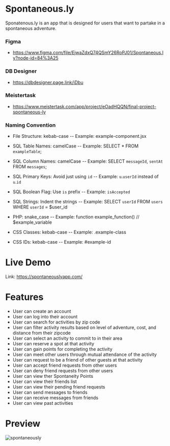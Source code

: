 # Spontaneous.ly
Sponatenous.ly is an app that is designed for users that want to partake in a spontaneous adventure.

### Figma
- https://www.figma.com/file/EjwaZdxQ74QSmY26RoPJ01/Spontaneous.ly?node-id=84%3A25

### DB Designer
- https://dbdesigner.page.link/iDbu

### Meistertask
- https://www.meistertask.com/app/project/eOadHQQN/final-project-spontaneous-ly

### Naming Convention
- File Structure: kebab-case
-- Example: example-component.jsx

- SQL Table Names: camelCase
-- Example: SELECT * FROM `exampleTable`;

- SQL Column Names: camelCase
-- Example: SELECT `messageId`, `sentAt` FROM `messages`;

- SQL Primary Keys: Avoid just using `id`
-- Example: `u`.`userId` instead of `u`.`id`

- SQL Boolean Flag: Use `is` prefix
-- Example: `isAccepted`

- SQL Strings: Indent the strings
-- Example: SELECT `userId`
              FROM `users`
             WHERE `userId` = $user_id

- PHP: snake_case
-- Example: function example_function() // $example_variable

- CSS Classes: kebab-case
-- Example: .example-class

- CSS IDs: kebab-case
-- Example: #example-id

# Live Demo
Link: https://spontaneouslyapp.com/

# Features
- User can create an account
- User can log into their account
- User can search for activities by zip code
- User can filter activity results based on level of adventure, cost, and distance from their zipcode
- User can select an activity to commit to in their area
- User can reserve a spot at that activity
- User can gain points for completing the activity
- User can meet other users through mutual attendance of the activity
- User can request to be a friend of other guests at that activity
- User can accept friend requests from other users
- User can deny friend requests from other users
- User can view ther Spontaneity Points
- User can view their friends list
- User can view their pending friend requests
- User can send messages to friends
- User can receive messages from friends
- User can view past activities

# Preview
![spontaneously](https://user-images.githubusercontent.com/53406674/70954210-14036d80-2021-11ea-9367-cf96cdc1f93e.gif)
